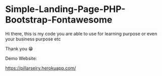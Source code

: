 # Simple-Landing-Page-PHP-Bootstrap-Fontawesome

Hi there, this is my code you are able to use for learning purpose or even your business purpose etc

Thank you 😁

Demo Website:

https://pillarseiry.herokuapp.com/
